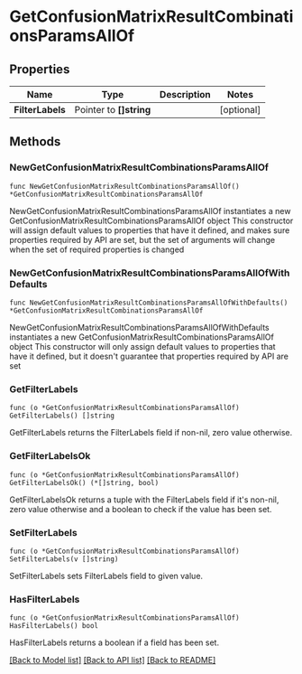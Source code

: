 # GetConfusionMatrixResultCombinationsParamsAllOf

## Properties

Name | Type | Description | Notes
------------ | ------------- | ------------- | -------------
**FilterLabels** | Pointer to **[]string** |  | [optional] 

## Methods

### NewGetConfusionMatrixResultCombinationsParamsAllOf

`func NewGetConfusionMatrixResultCombinationsParamsAllOf() *GetConfusionMatrixResultCombinationsParamsAllOf`

NewGetConfusionMatrixResultCombinationsParamsAllOf instantiates a new GetConfusionMatrixResultCombinationsParamsAllOf object
This constructor will assign default values to properties that have it defined,
and makes sure properties required by API are set, but the set of arguments
will change when the set of required properties is changed

### NewGetConfusionMatrixResultCombinationsParamsAllOfWithDefaults

`func NewGetConfusionMatrixResultCombinationsParamsAllOfWithDefaults() *GetConfusionMatrixResultCombinationsParamsAllOf`

NewGetConfusionMatrixResultCombinationsParamsAllOfWithDefaults instantiates a new GetConfusionMatrixResultCombinationsParamsAllOf object
This constructor will only assign default values to properties that have it defined,
but it doesn't guarantee that properties required by API are set

### GetFilterLabels

`func (o *GetConfusionMatrixResultCombinationsParamsAllOf) GetFilterLabels() []string`

GetFilterLabels returns the FilterLabels field if non-nil, zero value otherwise.

### GetFilterLabelsOk

`func (o *GetConfusionMatrixResultCombinationsParamsAllOf) GetFilterLabelsOk() (*[]string, bool)`

GetFilterLabelsOk returns a tuple with the FilterLabels field if it's non-nil, zero value otherwise
and a boolean to check if the value has been set.

### SetFilterLabels

`func (o *GetConfusionMatrixResultCombinationsParamsAllOf) SetFilterLabels(v []string)`

SetFilterLabels sets FilterLabels field to given value.

### HasFilterLabels

`func (o *GetConfusionMatrixResultCombinationsParamsAllOf) HasFilterLabels() bool`

HasFilterLabels returns a boolean if a field has been set.


[[Back to Model list]](../README.md#documentation-for-models) [[Back to API list]](../README.md#documentation-for-api-endpoints) [[Back to README]](../README.md)


